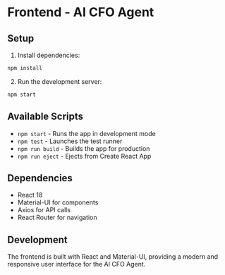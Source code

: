 # Frontend - AI CFO Agent

## Setup

1. Install dependencies:
```bash
npm install
```

2. Run the development server:
```bash
npm start
```

## Available Scripts

- `npm start` - Runs the app in development mode
- `npm test` - Launches the test runner
- `npm run build` - Builds the app for production
- `npm run eject` - Ejects from Create React App

## Dependencies

- React 18
- Material-UI for components
- Axios for API calls
- React Router for navigation

## Development

The frontend is built with React and Material-UI, providing a modern and responsive user interface for the AI CFO Agent.